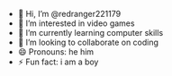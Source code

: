 - 👋 Hi, I’m @redranger221179
- 👀 I’m interested in video games
- 🌱 I’m currently learning computer skills
- 💞️ I’m looking to collaborate on coding
- 😄 Pronouns: he him
- ⚡ Fun fact: i am a boy
